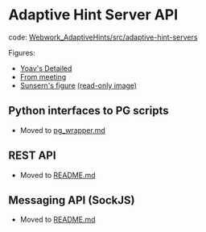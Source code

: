 Adaptive Hint Server API
========================

code: [Webwork_AdaptiveHints/src/adaptive-hint-servers](adaptive-hint-servers)


Figures:
* [Yoav's Detailed](https://www.lucidchart.com/documents/edit/4ed8-1c14-521f9e44-a155-55720a00def9)
* [From meeting](https://docs.google.com/a/eng.ucsd.edu/drawings/d/1HiSdIF7rpkZbfcE_XsuMBfa0AkQFA43FERyPJBVB1Zo/edit)
* [Sunsern's figure](https://www.lucidchart.com/documents/edit/4141-4280-522f8412-8cc8-32710a00455a) [(read-only image)](https://www.lucidchart.com/publicSegments/view/52379d05-ad00-4779-8453-405a0a0089f5/image.png)


Python interfaces to PG scripts 
--------------------------------
- Moved to [pg_wrapper.md](adaptive-hint-servers/rest_server/pg_wrapper.md)


REST API
---------
- Moved to [README.md](adaptive-hint-servers/rest_server/README.md)


Messaging API (SockJS) 
----------------------
- Moved to [README.md](adaptive-hint-servers/sockjs_server/README.md)

  

